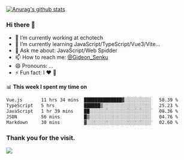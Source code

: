 [![Anurag's github stats](https://github-readme-stats.vercel.app/api?username=gideonsenku)](https://github.com/anuraghazra/github-readme-stats)
### Hi there 👋
- 🔭 I’m currently working at echotech
- 🌱 I’m currently learning JavaScript/TypeScript/Vue3/Vite...
- 💬 Ask me about: JavaScript/Web Spidder 
- 📫 How to reach me: [@Gideon_Senku](https://t.me/Gideon_Senku)
- 😄 Pronouns: ...
- ⚡ Fun fact: I ❤️ 🎵

📊 **This week I spent my time on**
<!--START_SECTION:waka-->

```txt
Vue.js       11 hrs 34 mins  ██████████████▓░░░░░░░░░░   58.39 %
TypeScript   5 hrs           ██████▒░░░░░░░░░░░░░░░░░░   25.23 %
JavaScript   1 hr 39 mins    ██░░░░░░░░░░░░░░░░░░░░░░░   08.36 %
JSON         56 mins         █▒░░░░░░░░░░░░░░░░░░░░░░░   04.76 %
Markdown     30 mins         ▓░░░░░░░░░░░░░░░░░░░░░░░░   02.60 %
```

<!--END_SECTION:waka-->


### Thank you for the visit.
![](http://profile-counter.glitch.me/gideonsenku/count.svg)
<!--
**GideonSenku/GideonSenku** is a ✨ _special_ ✨ repository because its `README.md` (this file) appears on your GitHub profile.

Here are some ideas to get you started:

- 🔭 I’m currently working on ...
- 🌱 I’m currently learning ...
- 👯 I’m looking to collaborate on ...
- 🤔 I’m looking for help with ...
- 💬 Ask me about ...
- 📫 How to reach me: ...
- 😄 Pronouns: ...
- ⚡ Fun fact: ...
-->

